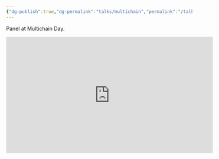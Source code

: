 ```yaml
---
{"dg-publish":true,"dg-permalink":"talks/multichain","permalink":"/talks/multichain/","created":"2024-11-22T16:57:00.426+00:00","updated":"2025-01-06T14:33:29.978+00:00"}
---
```


Panel at Multichain Day. 

<iframe width="560" height="315" src="https://www.youtube.com/embed/iTNipSTfnkQ?si=FlKAysJh_I1EjsUn" title="YouTube video player" frameborder="0" allow="accelerometer; autoplay; clipboard-write; encrypted-media; gyroscope; picture-in-picture; web-share" referrerpolicy="strict-origin-when-cross-origin" allowfullscreen></iframe>
